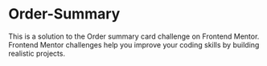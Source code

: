 # Order-Summary

This is a solution to the Order summary card challenge on Frontend Mentor. Frontend Mentor challenges help you improve your coding skills by building realistic projects.
